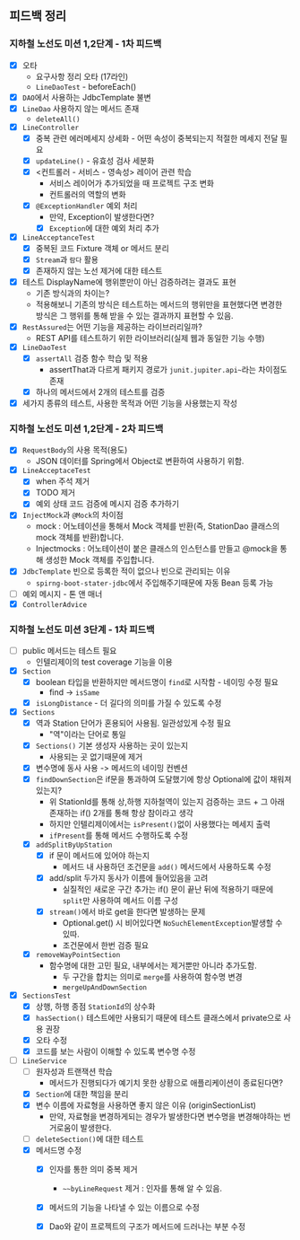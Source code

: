 ## 피드백 정리

### 지하철 노선도 미션 1,2단계 - 1차 피드백

- [x] 오타
    - 요구사항 정리 오타 (17라인)
    - `LineDaoTest` - beforeEach()
- [x] `DAO`에서 사용하는 JdbcTemplate 불변
- [x] `LineDao` 사용하지 않는 메서드 존재
    - `deleteAll()`
- [x] `LineController`
    - [x] 중복 관련 에러메세지 상세화 - 어떤 속성이 중복되는지 적절한 메세지 전달 필요
    - [x] `updateLine()` - 유효성 검사 세분화
    - [x] <컨트롤러 - 서비스 - 영속성> 레이어 관련 학습
        - 서비스 레이어가 추가되었을 때 프로젝트 구조 변화
        - 컨트롤러의 역할의 변화
    - [x] `@ExceptionHandler` 예외 처리
        - 만약, Exception이 발생한다면?
        - [x] `Exception`에 대한 예외 처리 추가
- [x] `LineAcceptanceTest`
    - [x] 중복된 코드 Fixture 객체 or 메서드 분리
    - [x] `Stream`과 `람다` 활용
    - [x] 존재하지 않는 노선 제거에 대한 테스트
- [x] 테스트 DisplayName에 행위뿐만이 아닌 검증하려는 결과도 표현
    - 기존 방식과의 차이는?
    - 적용해보니 기존의 방식은 테스트하는 메서드의 행위만을 표현했다면 변경한 방식은 그 행위를 통해 받을 수 있는 결과까지 표현할 수 있음.
- [x] `RestAssured`는 어떤 기능을 제공하는 라이브러리일까?
    - REST API를 테스트하기 위한 라이브러리(실제 웹과 동일한 기능 수행)
- [x] `LineDaoTest`
    - [x] `assertAll` 검증 함수 학습 및 적용
        - assertThat과 다르게 패키지 경로가 `junit.jupiter.api~`라는 차이점도 존재
    - [x] 하나의 메서드에서 2개의 테스트를 검증
- [x] 세가지 종류의 테스트, 사용한 목적과 어떤 기능을 사용했는지 작성

### 지하철 노선도 미션 1,2단계 - 2차 피드백

- [x] `RequestBody`의 사용 목적(용도)
    - JSON 데이터를 Spring에서 Object로 변환하여 사용하기 위함.
- [x] `LineAcceptaceTest`
    - [x] when 주석 제거
    - [x] TODO 제거
    - [x] 예외 상태 코드 검증에 메시지 검증 추가하기
- [x] `InjectMock`과 `@Mock`의 차이점
    - mock : 어노테이션을 통해서 Mock 객체를 반환(즉, StationDao 클래스의 mock 객체를 반환)합니다.
    - Injectmocks : 어노테이션이 붙은 클래스의 인스턴스를 만들고 @mock을 통해 생성한 Mock 객체를 주입합니다.
- [x] `JdbcTemplate` 빈으로 등록한 적이 없으나 빈으로 관리되는 이유
    - `spirng-boot-stater-jdbc`에서 주입해주기때문에 자동 Bean 등록 가능
- [ ] 예외 메시지 - 톤 앤 매너
- [x] `ControllerAdvice`

### 지하철 노선도 미션 3단계 - 1차 피드백

- [ ] public 메서드는 테스트 필요
    - 인텔리제이의 test coverage 기능을 이용
- [x] `Section`
    - [x] boolean 타입을 반환하지만 메서드명이 `find`로 시작함 - 네이밍 수정 필요
        - find -> `isSame`
    - [x] `isLongDistance` - 더 길다의 의미를 가질 수 있도록 수정
- [x] `Sections`
    - [x] 역과 Station 단어가 혼용되어 사용됨. 일관성있게 수정 필요
        - "역"이라는 단어로 통일
    - [x] `Sections()` 기본 생성자 사용하는 곳이 있는지
        - 사용되는 곳 없기때문에 제거
    - [x] 변수명에 동사 사용 -> 메서드의 네이밍 컨벤션
    - [x] `findDownSection`은 if문을 통과하여 도달했기에 항상 Optional에 값이 채워져있는지?
        - 위 StationId를 통해 상,하행 지하철역이 있는지 검증하는 코드 + 그 아래 존재하는 if() 2개를 통해 항상 참이라고 생각
        - 하지만 인텔리제이에서는 `isPresent()`없이 사용했다는 메세지 출력
        - `ifPresent`를 통해 메서드 수행하도록 수정
    - [x] `addSplitByUpStation`
        - [x] if 문이 메서드에 있어야 하는지
            - 메서드 내 사용하던 조건문을 `add()` 메서드에서 사용하도록 수정
        - [x] add/split 두가지 동사가 이름에 들어있음을 고려
            - 실질적인 새로운 구간 추가는 if() 문이 끝난 뒤에 적용하기 때문에 `split`만 사용하여 메서드 이름 구성
        - [x] `stream()`에서 바로 get을 한다면 발생하는 문제
            - Optional.get() 시 비어있다면 `NoSuchElementException`발생할 수 있따.
            - 조건문에서 한번 검증 필요
    - [x] `removeWayPointSection`
        - 함수명에 대한 고민 필요, 내부에서는 제거뿐만 아니라 추가도함.
            - 두 구간을 합치는 의미로 `merge`를 사용하여 함수명 변경
            - `mergeUpAndDownSection`
- [x] `SectionsTest`
    - [x] 상행, 하행 종점 `StationId`의 상수화
    - [x] `hasSection()` 테스트에만 사용되기 때문에 테스트 클래스에서 private으로 사용 권장
    - [x] 오타 수정
    - [x] 코드를 보는 사람이 이해할 수 있도록 변수명 수정
- [ ] `LineService`
    - [ ] 원자성과 트랜잭션 학습
        - 메서드가 진행되다가 예기치 못한 상황으로 애플리케이션이 종료된다면?
    - [x] `Section`에 대한 책임을 분리
    - [x] 변수 이름에 자료형을 사용하면 좋지 않은 이유 (originSectionList)
        - 만약, 자료형을 변경하게되는 경우가 발생한다면 변수명을 변경해야하는 번거로움이 발생한다.
    - [ ] `deleteSection()`에 대한 테스트
    - [x] 메서드명 수정
        - [x] 인자를 통한 의미 중복 제거
            - `~~byLineRequest` 제거 : 인자를 통해 알 수 있음.
        - [x] 메서드의 기능을 나타낼 수 있는 이름으로 수정
        - [x] Dao와 같이 프로젝트의 구조가 메서드에 드러나는 부분 수정

